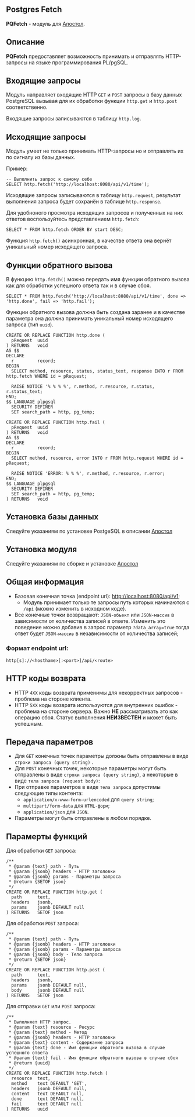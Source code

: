 Postgres Fetch
-
**PQFetch** - модуль для [Апостол](https://github.com/apostoldevel/apostol).

Описание
-
**PQFetch** предоставляет возможность принимать и отправлять HTTP-запросы на языке программирования PL/pgSQL.

Входящие запросы
-

Модуль направляет входящие HTTP `GET` и `POST` запросы в базу данных PostgreSQL вызывая для их обработки функции `http.get` и `http.post` соответственно.

Входящие запросы записываются в таблицу `http.log`.

Исходящие запросы
-

Модуль умеет не только принимать HTTP-запросы но и отправлять их по сигналу из базы данных.

Пример:

~~~postgresql
-- Выполнить запрос к самому себе
SELECT http.fetch('http://localhost:8080/api/v1/time');
~~~

Исходящие запросы записываются в таблицу `http.request`, результат выполнения запроса будет сохранён в таблице `http.response`.

Для удобноного просмотра исходящих запросов и полученных на них ответов воспользуйтесь представлением `http.fetch`:

```postgresql
SELECT * FROM http.fetch ORDER BY start DESC; 
```

Функция `http.fetch()` асинхронная, в качестве ответа она вернёт уникальный номер исходящего запроса.

Функции обратного вызова
-

В функцию `http.fetch()` можно передать имя функции обратного вызова как для обработки успешного ответа так и в случае сбоя.

```postgresql
SELECT * FROM http.fetch('http://localhost:8080/api/v1/time', done => 'http.done', fail => 'http.fail');
```

Функции обратного вызова должна быть создана заранее и в качестве параметра она должна принимать уникальный номер исходящего запроса (тип `uuid`).

```postgresql
CREATE OR REPLACE FUNCTION http.done (
  pRequest  uuid
) RETURNS   void
AS $$
DECLARE
  r         record;
BEGIN
  SELECT method, resource, status, status_text, response INTO r FROM http.fetch WHERE id = pRequest;

  RAISE NOTICE '% % % %', r.method, r.resource, r.status, r.status_text;
END;
$$ LANGUAGE plpgsql
  SECURITY DEFINER
  SET search_path = http, pg_temp;
```

```postgresql
CREATE OR REPLACE FUNCTION http.fail (
  pRequest  uuid
) RETURNS   void
AS $$
DECLARE
  r         record;
BEGIN
  SELECT method, resource, error INTO r FROM http.request WHERE id = pRequest;

  RAISE NOTICE 'ERROR: % % %', r.method, r.resource, r.error;
END;
$$ LANGUAGE plpgsql
  SECURITY DEFINER
  SET search_path = http, pg_temp;
) RETURNS   void
```



Установка базы данных
-
Следуйте указаниям по установке PostgeSQL в описании [Апостол](https://github.com/apostoldevel/apostol#postgresql)

Установка модуля
-
Следуйте указаниям по сборке и установке [Апостол](https://github.com/apostoldevel/apostol#%D1%81%D0%B1%D0%BE%D1%80%D0%BA%D0%B0-%D0%B8-%D1%83%D1%81%D1%82%D0%B0%D0%BD%D0%BE%D0%B2%D0%BA%D0%B0)

## Общая информация
* Базовая конечная точка (endpoint url): [http://localhost:8080/api/v1](http://localhost:8080/api/v1);
  * Модуль принимает только те запросы путь которых начинаются с `/api` (можно изменить в исходном коде).
* Все конечные точки возвращают: `JSON-объект` или `JSON-массив` в зависимости от количества записей в ответе. Изменить это поведение можно добавив в запрос параметр `?data_array=true` тогда ответ будет `JSON-массив` в независимости от количества записей;

### Формат endpoint url:
```
http[s]://<hosthame>[:<port>]/api/<route>
```

## HTTP коды возврата
* HTTP `4XX` коды возврата применимы для некорректных запросов - проблема на стороне клиента.
* HTTP `5XX` коды возврата используются для внутренних ошибок - проблема на стороне сервера. Важно **НЕ** рассматривать это как операцию сбоя. Статус выполнения **НЕИЗВЕСТЕН** и может быть успешным.

## Передача параметров
* Для `GET` конечных точек параметры должны быть отправлены в виде `строки запроса (query string)` .
* Для `POST` конечных точек, некоторые параметры могут быть отправлены в виде `строки запроса (query string)`, а некоторые в виде `тела запроса (request body)`:
* При отправке параметров в виде `тела запроса` допустимы следующие типы контента:
  * `application/x-www-form-urlencoded` для `query string`;
  * `multipart/form-data` для `HTML-форм`;
  * `application/json` для `JSON`.
* Параметры могут быть отправлены в любом порядке.

Парамерты функций
-
Для обработки `GET` запроса:
~~~postgresql
/**
 * @param {text} path - Путь
 * @param {jsonb} headers - HTTP заголовки
 * @param {jsonb} params - Параметры запроса
 * @return {SETOF json}
 */
CREATE OR REPLACE FUNCTION http.get (
  path      text,
  headers   jsonb,
  params    jsonb DEFAULT null
) RETURNS   SETOF json
~~~ 

Для обработки `POST` запроса:
~~~postgresql
/**
 * @param {text} path - Путь
 * @param {jsonb} headers - HTTP заголовки
 * @param {jsonb} params - Параметры запроса
 * @param {jsonb} body - Тело запроса
 * @return {SETOF json}
 */
CREATE OR REPLACE FUNCTION http.post (
  path      text,
  headers   jsonb,
  params    jsonb DEFAULT null,
  body      jsonb DEFAULT null
) RETURNS   SETOF json
~~~ 

Для отправки `GET` или `POST` запроса:
~~~postgresql
/**
 * Выполняет HTTP запрос.
 * @param {text} resource - Ресурс
 * @param {text} method - Метод
 * @param {jsonb} headers - HTTP заголовки
 * @param {text} content - Содержание запроса
 * @param {text} done - Имя функции обратного вызова в случае успешного ответа
 * @param {text} fail - Имя функции обратного вызова в случае сбоя
 * @return {uuid}
 */
CREATE OR REPLACE FUNCTION http.fetch (
  resource  text,
  method    text DEFAULT 'GET',
  headers   jsonb DEFAULT null,
  content   text DEFAULT null,
  done      text DEFAULT null,
  fail      text DEFAULT null
) RETURNS   uuid
~~~